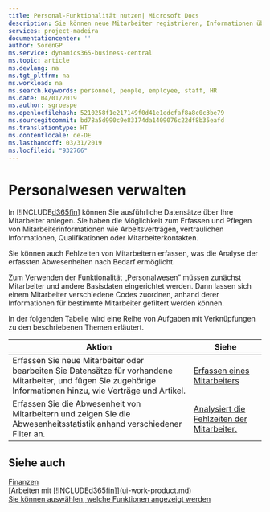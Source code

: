 ```yaml
---
title: Personal-Funktionalität nutzen| Microsoft Docs
description: Sie können neue Mitarbeiter registrieren, Informationen über bestehende Mitarbeiter bearbeiten und Fehlzeiten aufzeichnen und analysieren.
services: project-madeira
documentationcenter: ''
author: SorenGP
ms.service: dynamics365-business-central
ms.topic: article
ms.devlang: na
ms.tgt_pltfrm: na
ms.workload: na
ms.search.keywords: personnel, people, employee, staff, HR
ms.date: 04/01/2019
ms.author: sgroespe
ms.openlocfilehash: 5210258f1e217149f0d41e1edcfaf8a8c0c3be79
ms.sourcegitcommit: bd78a5d990c9e83174da1409076c22df8b35eafd
ms.translationtype: HT
ms.contentlocale: de-DE
ms.lasthandoff: 03/31/2019
ms.locfileid: "932766"
---
```

# <a name="manage-human-resources"></a>Personalwesen verwalten
In [!INCLUDE[d365fin](includes/d365fin_md.md)] können Sie ausführliche Datensätze über Ihre Mitarbeiter anlegen. Sie haben die Möglichkeit zum Erfassen und Pflegen von Mitarbeiterinformationen wie Arbeitsverträgen, vertraulichen Informationen, Qualifikationen oder Mitarbeiterkontakten.

Sie können auch Fehlzeiten von Mitarbeitern erfassen, was die Analyse der erfassten Abwesenheiten nach Bedarf ermöglicht.

Zum Verwenden der Funktionalität „Personalwesen” müssen zunächst Mitarbeiter und andere Basisdaten eingerichtet werden. Dann lassen sich einem Mitarbeiter verschiedene Codes zuordnen, anhand derer Informationen für bestimmte Mitarbeiter gefiltert werden können.

In der folgenden Tabelle wird eine Reihe von Aufgaben mit Verknüpfungen zu den beschriebenen Themen erläutert.

| Aktion | Siehe |
| --- | --- |
| Erfassen Sie neue Mitarbeiter oder bearbeiten Sie Datensätze für vorhandene Mitarbeiter, und fügen Sie zugehörige Informationen hinzu, wie Verträge und Artikel. |[Erfassen eines Mitarbeiters](hr-how-register-employees.md) |
| Erfassen Sie die Abwesenheit von Mitarbeitern und zeigen Sie die Abwesenheitsstatistik anhand verschiedener Filter an. |[Analysiert die Fehlzeiten der Mitarbeiter.](hr-how-manage-absence.md) |

## <a name="see-also"></a>Siehe auch
[Finanzen](finance.md)  
[Arbeiten mit [!INCLUDE[d365fin](includes/d365fin_md.md)]](ui-work-product.md)  
[Sie können auswählen, welche Funktionen angezeigt werden](ui-experiences.md)        

